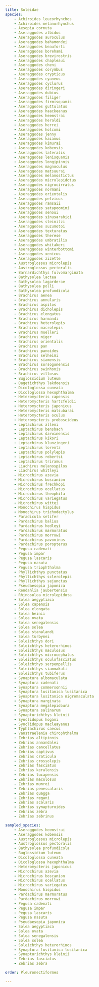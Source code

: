 ```yaml
---
title: Soleidae
species:
    - Achiroides leucorhynchos
    - Achiroides melanorhynchus
    - Aesopia cornuta
    - Aseraggodes albidus
    - Aseraggodes auroculus
    - Aseraggodes bahamondei
    - Aseraggodes beauforti
    - Aseraggodes borehami
    - Aseraggodes brevirostris
    - Aseraggodes chapleaui
    - Aseraggodes cheni
    - Aseraggodes corymbus
    - Aseraggodes crypticus
    - Aseraggodes cyaneus
    - Aseraggodes cyclurus
    - Aseraggodes diringeri
    - Aseraggodes dubius
    - Aseraggodes filiger
    - Aseraggodes firmisquamis
    - Aseraggodes guttulatus
    - Aseraggodes haackeanus
    - Aseraggodes heemstrai
    - Aseraggodes heraldi
    - Aseraggodes herrei
    - Aseraggodes holcomi
    - Aseraggodes jenny
    - Aseraggodes kaianus
    - Aseraggodes kimurai
    - Aseraggodes kobensis
    - Aseraggodes lateralis
    - Aseraggodes lenisquamis
    - Aseraggodes longipinnis
    - Aseraggodes magnoculus
    - Aseraggodes matsuurai
    - Aseraggodes melanostictus
    - Aseraggodes microlepidotus
    - Aseraggodes nigrocirratus
    - Aseraggodes normani
    - Aseraggodes orientalis
    - Aseraggodes pelvicus
    - Aseraggodes ramsaii
    - Aseraggodes satapoomini
    - Aseraggodes senoui
    - Aseraggodes sinusarabici
    - Aseraggodes steinitzi
    - Aseraggodes suzumotoi
    - Aseraggodes texturatus
    - Aseraggodes therese
    - Aseraggodes umbratilis
    - Aseraggodes whitakeri
    - Aseraggodes winterbottomi
    - Aseraggodes xenicus
    - Aseraggodes zizette
    - Austroglossus microlepis
    - Austroglossus pectoralis
    - Barnardichthys fulvomarginata
    - Bathysolea lactea
    - Bathysolea lagarderae
    - Bathysolea polli
    - Bathysolea profundicola
    - Brachirus aenea
    - Brachirus annularis
    - Brachirus aspilos
    - Brachirus dicholepis
    - Brachirus elongatus
    - Brachirus harmandi
    - Brachirus heterolepis
    - Brachirus macrolepis
    - Brachirus muelleri
    - Brachirus niger
    - Brachirus orientalis
    - Brachirus pan
    - Brachirus panoides
    - Brachirus selheimi
    - Brachirus siamensis
    - Brachirus sorsogonensis
    - Brachirus swinhonis
    - Brachirus villosus
    - Buglossidium luteum
    - Dagetichthys lakdoensis
    - Dicologlossa cuneata
    - Dicologlossa hexophthalma
    - Heteromycteris capensis
    - Heteromycteris hartzfeldii
    - Heteromycteris japonicus
    - Heteromycteris matsubarai
    - Heteromycteris oculus
    - Heteromycteris proboscideus
    - Leptachirus alleni
    - Leptachirus bensbach
    - Leptachirus darwinensis
    - Leptachirus kikori
    - Leptachirus klunzingeri
    - Leptachirus lorentz
    - Leptachirus polylepis
    - Leptachirus robertsi
    - Leptachirus triramus
    - Liachirus melanospilos
    - Liachirus whitleyi
    - Microchirus azevia
    - Microchirus boscanion
    - Microchirus frechkopi
    - Microchirus ocellatus
    - Microchirus theophila
    - Microchirus variegatus
    - Microchirus wittei
    - Monochirus hispidus
    - Monochirus trichodactylus
    - Paradicula setifer
    - Pardachirus balius
    - Pardachirus hedleyi
    - Pardachirus marmoratus
    - Pardachirus morrowi
    - Pardachirus pavoninus
    - Pardachirus poropterus
    - Pegusa cadenati
    - Pegusa impar
    - Pegusa lascaris
    - Pegusa nasuta
    - Pegusa triophthalma
    - Phyllichthys punctatus
    - Phyllichthys sclerolepis
    - Phyllichthys sejunctus
    - Pseudaesopia japonica
    - Rendahlia jaubertensis
    - Rhinosolea microlepidota
    - Solea aegyptiaca
    - Solea capensis
    - Solea elongata
    - Solea heinii
    - Solea ovata
    - Solea senegalensis
    - Solea solea
    - Solea stanalandi
    - Solea turbynei
    - Soleichthys dori
    - Soleichthys heterorhinos
    - Soleichthys maculosus
    - Soleichthys microcephalus
    - Soleichthys oculofasciatus
    - Soleichthys serpenpellis
    - Soleichthys siammakuti
    - Soleichthys tubiferus
    - Synaptura albomaculata
    - Synaptura cadenati
    - Synaptura commersonnii
    - Synaptura lusitanica lusitanica
    - Synaptura lusitanica nigromaculata
    - Synaptura marginata
    - Synaptura megalepidoura
    - Synaptura salinarum
    - Synapturichthys kleinii
    - Synclidopus hogani
    - Synclidopus macleayanus
    - Typhlachirus caecus
    - Vanstraelenia chirophthalma
    - Zebrias altipinnis
    - Zebrias annandalei
    - Zebrias cancellatus
    - Zebrias captivus
    - Zebrias craticula
    - Zebrias crossolepis
    - Zebrias fasciatus
    - Zebrias keralensis
    - Zebrias lucapensis
    - Zebrias maculosus
    - Zebrias munroi
    - Zebrias penescalaris
    - Zebrias quagga
    - Zebrias regani
    - Zebrias scalaris
    - Zebrias synapturoides
    - Zebrias zebra
    - Zebrias zebrinus

sampled_species:
    - Aseraggodes heemstrai
    - Aseraggodes kobensis
    - Austroglossus microlepis
    - Austroglossus pectoralis
    - Bathysolea profundicola
    - Buglossidium luteum
    - Dicologlossa cuneata
    - Dicologlossa hexophthalma
    - Heteromycteris japonicus
    - Microchirus azevia
    - Microchirus boscanion
    - Microchirus ocellatus
    - Microchirus variegatus
    - Monochirus hispidus
    - Pardachirus marmoratus
    - Pardachirus morrowi
    - Pegusa cadenati
    - Pegusa impar
    - Pegusa lascaris
    - Pegusa nasuta
    - Pseudaesopia japonica
    - Solea aegyptiaca
    - Solea ovata
    - Solea senegalensis
    - Solea solea
    - Soleichthys heterorhinos
    - Synaptura lusitanica lusitanica
    - Synapturichthys kleinii
    - Zebrias fasciatus
    - Zebrias zebra

order: Pleuronectiformes

---
```

